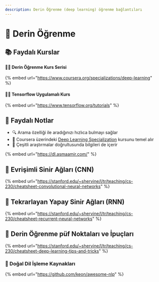 ```yaml
---
description: Derin Öğrenme (deep learning) öğrenme bağlantıları
---
```


# 🌊 Derin Öğrenme

## 📚 Faydalı Kurslar

#### 👩‍🏫 Derin Öğrenme Kurs Serisi

{% embed url="https://www.coursera.org/specializations/deep-learning" %}

#### 👷‍♀️ Tensorflow Uygulamalı Kurs

{% embed url="https://www.tensorflow.org/tutorials" %}



## 📖 Faydalı Notlar

* 🔍 Arama özelliği ile aradığınızı hızlıca bulmayı sağlar
* 🧱 Coursera üzerindeki [Deep Learning Specialization](https://www.coursera.org/specializations/deep-learning) kursunu temel alır
* 🧐 Çeşitli araştırmalar doğrultusunda bilgileri de içerir

{% embed url="https://dl.asmaamir.com/" %}

## 🎇 Evrişimli Sinir Ağları \(CNN\)

{% embed url="https://stanford.edu/~shervine/l/tr/teaching/cs-230/cheatsheet-convolutional-neural-networks" %}

## 🔁 Tekrarlayan Yapay Sinir Ağları \(RNN\)

{% embed url="https://stanford.edu/~shervine/l/tr/teaching/cs-230/cheatsheet-recurrent-neural-networks" %}

## 🎈 Derin Öğrenme püf Noktaları ve İpuçları

{% embed url="https://stanford.edu/~shervine/l/tr/teaching/cs-230/cheatsheet-deep-learning-tips-and-tricks" %}

### 💬 Doğal Dil İşleme Kaynakları

{% embed url="https://github.com/keon/awesome-nlp" %}



